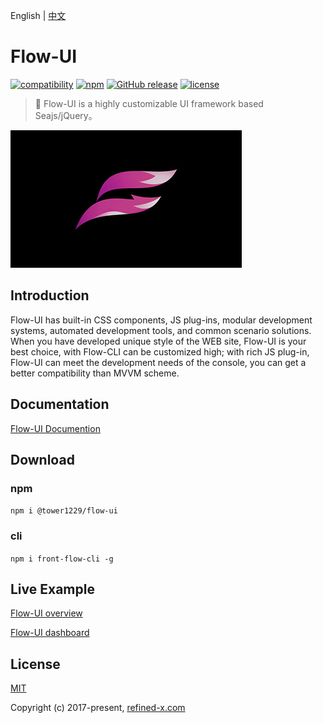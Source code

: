 English | [中文](README_CN.md)

# Flow-UI

[![compatibility](https://img.shields.io/badge/compatibility-IE8%2B-orange.svg)]() [![npm](https://img.shields.io/npm/v/@tower1229/flow-ui.svg)](https://www.npmjs.com/package/@tower1229/flow-ui) [![GitHub release](https://img.shields.io/github/release/tower1229/Flow-UI.svg)]() [![license](https://img.shields.io/github/license/tower1229/Flow-UI.svg)]()

> :rainbow: Flow-UI is a highly customizable UI framework based Seajs/jQuery。

![logo](https://github.com/tower1229/tower1229.github.io/raw/master/asset/flow-ui-logo.jpg)

## Introduction

Flow-UI has built-in CSS components, JS plug-ins, modular development systems, automated development tools, and common scenario solutions. When you have developed unique style of the WEB site, Flow-UI is your best choice, with Flow-CLI can be customized high; with rich JS plug-in, Flow-UI can meet the development needs of the console, you can get a better compatibility than MVVM scheme.

## Documentation

[Flow-UI Documention](http://flow-ui.refined-x.com/docs.html)

## Download

### npm

`npm i @tower1229/flow-ui`

### cli

`npm i front-flow-cli -g`

## Live Example

[Flow-UI overview](http://flow-ui.refined-x.com/demo.html)

[Flow-UI dashboard](http://flow-ui.refined-x.com/Flow-UI/dashboard/)

## License

[MIT](http://opensource.org/licenses/MIT)

Copyright (c) 2017-present, [refined-x.com](http://refined-x.com)

